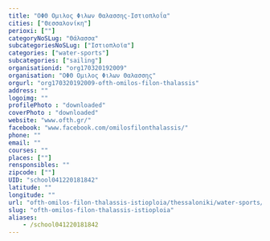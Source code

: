 ```yaml
---
title: "ΟΦΘ Ομιλος Φιλων Θαλασσης-Ιστιοπλοΐα"
cities: ["Θεσσαλονίκη"]
perioxi: [""]
categoryNoSLug: "Θάλασσα"
subcategoriesNoSLug: ["Ιστιοπλοϊα"]
categories: ["water-sports"]
subcategories: ["sailing"]
organisationid: "org170320192009"
organisation: "ΟΦΘ Ομιλος Φιλων Θαλασσης"
orgurl: "org170320192009-ofth-omilos-filon-thalassis"
address: ""
logoimg: ""
profilePhoto : "downloaded"
coverPhoto : "downloaded"
website: "www.ofth.gr/"
facebook: "www.facebook.com/omilosfilonthalassis/"
phone: ""
email: ""
courses: ""
places: [""]
rensponsibles: ""
zipcode: [""]
UID: "school041220181842"
latitude: ""
longitude: ""
url: "ofth-omilos-filon-thalassis-istioploia/thessaloniki/water-sports/sailing"
slug: "ofth-omilos-filon-thalassis-istioploia"
aliases:
    - /school041220181842
---
```





